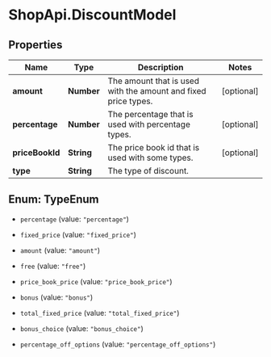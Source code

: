# ShopApi.DiscountModel

## Properties
Name | Type | Description | Notes
------------ | ------------- | ------------- | -------------
**amount** | **Number** | The amount that is used with the amount and fixed price types. | [optional] 
**percentage** | **Number** | The percentage that is used with percentage types. | [optional] 
**priceBookId** | **String** | The price book id that is used with some types. | [optional] 
**type** | **String** | The type of discount. | 


<a name="TypeEnum"></a>
## Enum: TypeEnum


* `percentage` (value: `"percentage"`)

* `fixed_price` (value: `"fixed_price"`)

* `amount` (value: `"amount"`)

* `free` (value: `"free"`)

* `price_book_price` (value: `"price_book_price"`)

* `bonus` (value: `"bonus"`)

* `total_fixed_price` (value: `"total_fixed_price"`)

* `bonus_choice` (value: `"bonus_choice"`)

* `percentage_off_options` (value: `"percentage_off_options"`)




